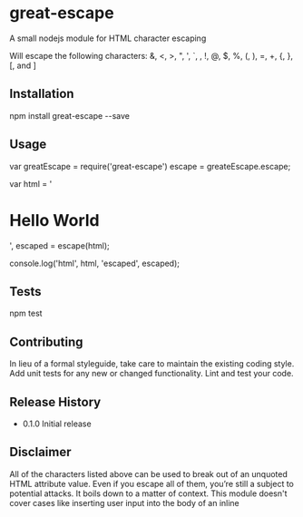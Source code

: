 # great-escape
A small nodejs module for HTML character escaping

Will escape the following characters:
&, <, >, ", ', `, , !, @, $, %, (, ), =, +, {, }, [, and ]

## Installation
npm install great-escape --save

## Usage
var greatEscape = require('great-escape')
      escape = greateEscape.escape;

  var html = '<h1>Hello World</h1>',
      escaped = escape(html);

  console.log('html', html, 'escaped', escaped);

## Tests
npm test

## Contributing

In lieu of a formal styleguide, take care to maintain the existing coding style.
Add unit tests for any new or changed functionality. Lint and test your code.

## Release History

* 0.1.0 Initial release

## Disclaimer

All of the characters listed above can be used to break out of an unquoted HTML attribute value. Even if you escape all of them, you’re still a subject to potential attacks. It boils down to a matter of context. This module doesn't cover cases like inserting user input into the body of an inline <script> tag, for example.
